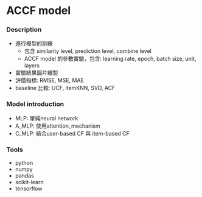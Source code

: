 # ACCF model

### Description 

* 進行模型的訓練
  * 包含 similarity level, prediction level, combine level
  * ACCF model 的參數實驗，包含: learning rate, epoch, batch size, unit, layers
* 實驗結果圖片繪製
* 評價指標: RMSE, MSE, MAE
* baseline 比較: UCF, itemKNN, SVD, ACF


### Model introduction

- MLP: 單純neural network
- A_MLP: 使用attention_mechanism
- C_MLP: 結合user-based CF 與 item-based CF


### Tools 

* python
* numpy
* pandas
* scikit-learn
* tensorflow
